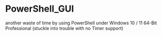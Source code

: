 # PowerShell_GUI
another waste of time by using PowerShell under Windows 10 / 11 64-Bit Professional (stuckle into trouble with no Timer support)

